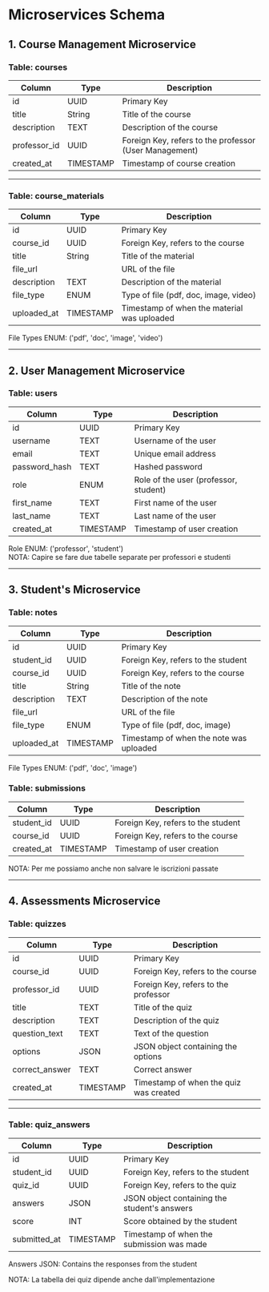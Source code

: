 
# Microservices Schema

## 1. Course Management Microservice

### Table: courses
| Column       | Type     | Description                                      |
|--------------|----------|--------------------------------------------------|
| id           | UUID     | Primary Key                                      |
| title        | String   | Title of the course                              |
| description  | TEXT     | Description of the course                        |
| professor_id | UUID     | Foreign Key, refers to the professor (User Management) |
| created_at   | TIMESTAMP| Timestamp of course creation                     |

---

### Table: course_materials
| Column       | Type     | Description                                      |
|--------------|----------|--------------------------------------------------|
| id           | UUID     | Primary Key                                      |
| course_id    | UUID     | Foreign Key, refers to the course                |
| title        | String   | Title of the material                            |
| file_url     |          | URL of the file                                  |
| description  | TEXT     | Description of the material                      |
| file_type    | ENUM     | Type of file (pdf, doc, image, video)            |
| uploaded_at  | TIMESTAMP| Timestamp of when the material was uploaded      |

File Types ENUM: ('pdf', 'doc', 'image', 'video')

---

## 2. User Management Microservice

### Table: users
| Column        | Type     | Description                                      |
|---------------|----------|--------------------------------------------------|
| id            | UUID     | Primary Key                                      |
| username      | TEXT     | Username of the user                             |
| email         | TEXT     | Unique email address                             |
| password_hash | TEXT     | Hashed password                                  |
| role          | ENUM     | Role of the user (professor, student)            |
| first_name    | TEXT     | First name of the user                           |
| last_name     | TEXT     | Last name of the user                            |
| created_at    | TIMESTAMP| Timestamp of user creation                       |

Role ENUM: ('professor', 'student')  
NOTA: Capire se fare due tabelle separate per professori e studenti

---

## 3. Student's Microservice

### Table: notes
| Column       | Type     | Description                                      |
|--------------|----------|--------------------------------------------------|
| id           | UUID     | Primary Key                                      |
| student_id   | UUID     | Foreign Key, refers to the student               |
| course_id    | UUID     | Foreign Key, refers to the course                |
| title        | String   | Title of the note                                |
| description  | TEXT     | Description of the note                          |
| file_url     |          | URL of the file                                  |
| file_type    | ENUM     | Type of file (pdf, doc, image)                   |
| uploaded_at  | TIMESTAMP| Timestamp of when the note was uploaded          |

File Types ENUM: ('pdf', 'doc', 'image')

### Table: submissions
| Column        | Type     | Description                                      |
|---------------|----------|--------------------------------------------------|
| student_id    | UUID     | Foreign Key, refers to the student               |
| course_id     | UUID     | Foreign Key, refers to the course                |
| created_at    | TIMESTAMP| Timestamp of user creation                       |

NOTA: Per me possiamo anche non salvare le iscrizioni passate

---

## 4. Assessments Microservice

### Table: quizzes
| Column        | Type     | Description                                      |
|---------------|----------|--------------------------------------------------|
| id            | UUID     | Primary Key                                      |
| course_id     | UUID     | Foreign Key, refers to the course                |
| professor_id  | UUID     | Foreign Key, refers to the professor             |
| title         | TEXT     | Title of the quiz                                |
| description   | TEXT     | Description of the quiz                          |
| question_text | TEXT     | Text of the question                             |
| options       | JSON     | JSON object containing the options               |
| correct_answer| TEXT     | Correct answer                                   |
| created_at    | TIMESTAMP| Timestamp of when the quiz was created           |

---

### Table: quiz_answers
| Column        | Type     | Description                                      |
|---------------|----------|--------------------------------------------------|
| id            | UUID     | Primary Key                                      |
| student_id    | UUID     | Foreign Key, refers to the student               |
| quiz_id       | UUID     | Foreign Key, refers to the quiz                  |
| answers       | JSON     | JSON object containing the student's answers     |
| score         | INT      | Score obtained by the student                    |
| submitted_at  | TIMESTAMP| Timestamp of when the submission was made        |

Answers JSON: Contains the responses from the student

NOTA: La tabella dei quiz dipende anche dall'implementazione
